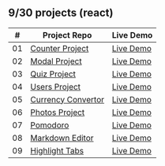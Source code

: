 ## 9/30 projects (react)

<!-- [Menu of projects](https://svmed2050.github.io/50-projects-js) -->

| **#** | **Project Repo**                                                                                     | **Live Demo**                                          |
| ----- | ---------------------------------------------------------------------------------------------------- | ------------------------------------------------------ |
| 01    | [Counter Project](https://github.com/svmed2050/30-react-projects/tree/main/01-counter)               | [Live Demo](https://01-counter.vercel.app)             |
| 02    | [Modal Project](https://github.com/svmed2050/30-react-projects/tree/main/02-modal)                   | [Live Demo](https://02-modal.vercel.app)               |
| 03    | [Quiz Project](https://github.com/svmed2050/30-react-projects/tree/main/03-quiz)                     | [Live Demo](https://03-quiz.vercel.app)                |
| 04    | [Users Project](https://github.com/svmed2050/30-react-projects/tree/main/04-users)                   | [Live Demo](https://04-users.netlify.app)              |
| 05    | [Currency Convertor](https://github.com/svmed2050/30-react-projects/tree/main/05-currency-convertor) | [Live Demo](https://05-currency-convertor.netlify.app) |
| 06    | [Photos Project](https://github.com/svmed2050/30-react-projects/tree/main/06-photos)                 | [Live Demo](https://06-photos.netlify.app)             |
| 07    | [Pomodoro](https://github.com/svmed2050/30-react-projects/tree/main/07-pomodoro)                     | [Live Demo](https://07-pomodoro.netlify.app)           |
| 08    | [Markdown Editor](https://github.com/svmed2050/30-react-projects/tree/main/08-markdown-editor)       | [Live Demo](https://08-markdown-editor.netlify.app)    |
| 09    | [Highlight Tabs](https://github.com/svmed2050/30-react-projects/tree/main/09-highlight-tabs)         | [Live Demo](https://09-highlight-tabs.netlify.app)     |
